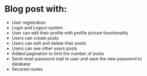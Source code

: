 # Blog post with:
- User registration
- Login and Logout system
- User can edit their profile with profile picture functionality
- Users can create posts
- Users can edit and delete their posts
- Users can see other users posts
- Added pagination to limit the number of posts
- Send reset password mail to user and save the new password to database
- Secured routes
